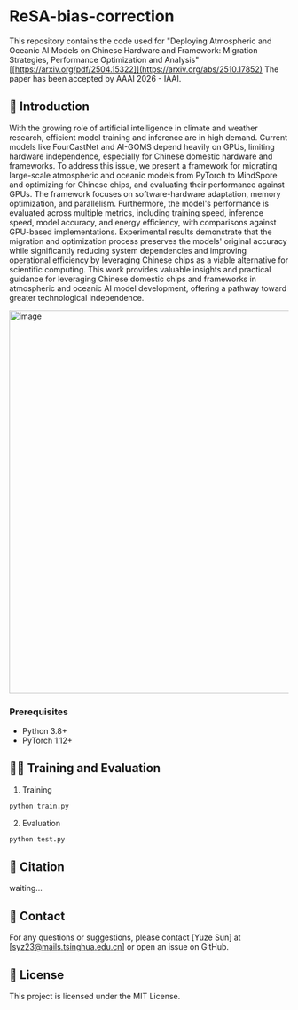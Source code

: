 # ReSA-bias-correction

This repository contains the code used for "Deploying Atmospheric and Oceanic AI Models on Chinese Hardware and Framework: Migration Strategies, Performance Optimization and Analysis" [[https://arxiv.org/pdf/2504.15322]](https://arxiv.org/abs/2510.17852)
The paper has been accepted by AAAI 2026 - IAAI.

## 📖 Introduction
With the growing role of artificial intelligence in climate and weather research, efficient model training and inference are in high demand. Current models like FourCastNet and AI-GOMS depend heavily on GPUs, limiting hardware independence, especially for Chinese domestic hardware and frameworks. To address this issue, we present a framework for migrating large-scale atmospheric and oceanic models from PyTorch to MindSpore and optimizing for Chinese chips, and evaluating their performance against GPUs. The framework focuses on software-hardware adaptation, memory optimization, and parallelism. Furthermore, the model's performance is evaluated across multiple metrics, including training speed, inference speed, model accuracy, and energy efficiency, with comparisons against GPU-based implementations. Experimental results demonstrate that the migration and optimization process preserves the models' original accuracy while significantly reducing system dependencies and improving operational efficiency by leveraging Chinese chips as a viable alternative for scientific computing. This work provides valuable insights and practical guidance for leveraging Chinese domestic chips and frameworks in atmospheric and oceanic AI model development, offering a pathway toward greater technological independence.

<img width="1471" height="691" alt="image" src="https://github.com/user-attachments/assets/92864632-e5f5-427a-b6ed-c1559aa9ec29" />


### Prerequisites
- Python 3.8+
- PyTorch 1.12+


## 🏃‍♂️ Training and Evaluation
1. Training
```bash
python train.py
```
2. Evaluation
```bash
python test.py
```
## 📜 Citation
waiting...

## 📧 Contact
For any questions or suggestions, please contact [Yuze Sun] at [syz23@mails.tsinghua.edu.cn] or open an issue on GitHub.

## 📄 License
This project is licensed under the MIT License.
